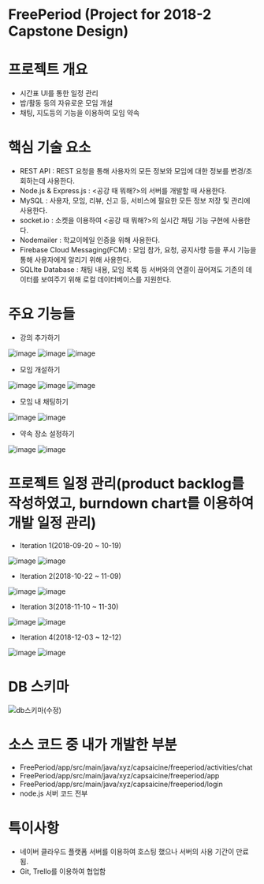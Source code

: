 # FreePeriod (Project for 2018-2 Capstone Design)


# 프로젝트 개요
 - 시간표 UI를 통한 일정 관리
 - 밥/활동 등의 자유로운 모임 개설
 - 채팅, 지도등의 기능을 이용하여 모임 약속


# 핵심 기술 요소
-	REST API : REST 요청을 통해 사용자의 모든 정보와 모임에 대한 정보를 변경/조회하는데 사용한다.
-	Node.js & Express.js : <공강 때 뭐해?>의 서버를 개발할 때 사용한다.
-	MySQL : 사용자, 모임, 리뷰, 신고 등, 서비스에 필요한 모든 정보 저장 및 관리에 사용한다.
-	socket.io : 소켓을 이용하여 <공강 때 뭐해?>의 실시간 채팅 기능 구현에 사용한다.
-	Nodemailer : 학교이메일 인증을 위해 사용한다.
-	Firebase Cloud Messaging(FCM) : 모임 참가, 요청, 공지사항 등을 푸시 기능을 통해 사용자에게 알리기 위해 사용한다.
- SQLIte Database : 채팅 내용, 모임 목록 등 서버와의 연결이 끊어져도 기존의 데이터를 보여주기 위해 로컬 데이터베이스를 지원한다.


# 주요 기능들
- 강의 추가하기

![image](https://user-images.githubusercontent.com/35019895/128050556-ea5ebf1f-6418-4229-8c94-b78edb69056f.png)
![image](https://user-images.githubusercontent.com/35019895/128050592-9fdeb69a-6d5e-49c9-aa0f-865ff71477db.png)
![image](https://user-images.githubusercontent.com/35019895/128050626-2c0f9bf2-8ca2-4f51-bc4d-d0b9a32c7635.png)

- 모임 개설하기

![image](https://user-images.githubusercontent.com/35019895/128051404-2df1545d-2940-4d36-bb72-228e22d41ede.png)
![image](https://user-images.githubusercontent.com/35019895/128051416-3dc59c4d-820a-4908-a7bc-80a59c6378bb.png)
![image](https://user-images.githubusercontent.com/35019895/128051447-5b7564fc-dd8b-4fdd-b0fc-3567310cd1b2.png)

 - 모임 내 채팅하기

![image](https://user-images.githubusercontent.com/35019895/128051662-57e32bcb-a4d5-40ca-8d7b-331bf524ff30.png)
![image](https://user-images.githubusercontent.com/35019895/128051687-1075d519-1334-48dd-8059-680f275fd453.png)

 - 약속 장소 설정하기

![image](https://user-images.githubusercontent.com/35019895/128051839-81a34058-a408-4ee1-ba58-c79cf9860853.png)
![image](https://user-images.githubusercontent.com/35019895/128051847-2bf43fa1-6fd5-4a62-bc82-16dff0ef64c3.png)


# 프로젝트 일정 관리(product backlog를 작성하였고, burndown chart를 이용하여 개발 일정 관리)
 - Iteration 1(2018-09-20 ~ 10-19)

![image](https://user-images.githubusercontent.com/35019895/128057306-950e4962-91fc-472a-a310-ea8b41da2172.png)
![image](https://user-images.githubusercontent.com/35019895/128057315-142dcc48-b470-4024-9695-f7b710e395db.png)

 - Iteration 2(2018-10-22 ~ 11-09)

![image](https://user-images.githubusercontent.com/35019895/128057357-c52fe934-0ef0-4b55-a24e-e1d5e05b7fe4.png)
![image](https://user-images.githubusercontent.com/35019895/128057370-8d94cb23-7a4e-4d27-b3f4-4e9b84139203.png)

 - Iteration 3(2018-11-10 ~ 11-30)

![image](https://user-images.githubusercontent.com/35019895/128057415-a84985a4-5c0f-45cc-8558-8110fe1de614.png)
![image](https://user-images.githubusercontent.com/35019895/128057441-a3cc918b-7b1f-4bff-9b1b-20e180029981.png)

 - Iteration 4(2018-12-03 ~ 12-12)

![image](https://user-images.githubusercontent.com/35019895/128057492-bcff60c6-c7f4-4144-8bf4-3a11b66f6207.png)
![image](https://user-images.githubusercontent.com/35019895/128057511-f5bc6f80-6de0-4c8e-b37b-1971813bf058.png)


# DB 스키마

![db스키마(수정)](https://user-images.githubusercontent.com/35019895/128059442-e08a9065-3f85-4f9b-8fa5-3de5f24f067d.PNG)


# 소스 코드 중 내가 개발한 부분
 - FreePeriod/app/src/main/java/xyz/capsaicine/freeperiod/activities/chat
 - FreePeriod/app/src/main/java/xyz/capsaicine/freeperiod/app
 - FreePeriod/app/src/main/java/xyz/capsaicine/freeperiod/login
 - node.js 서버 코드 전부


# 특이사항
 - 네이버 클라우드 플랫폼 서버를 이용하여 호스팅 했으나 서버의 사용 기간이 만료됨.
 - Git, Trello를 이용하여 협업함
